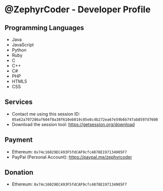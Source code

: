 # @ZephyrCoder - Developer Profile

## Programming Languages

- Java
- JavaScript
- Python
- Ruby
- C
- C++
- C#
- PHP
- HTML5
- CSS

## Services

- Contact me using this session ID: `05a62a707286af604f8a38f610eb019c05e8c4b272ea67e59b6b747ab8597d7608`
- Download the session tool: https://getsession.org/download

## Payment

- Ethereum: `0x74c16029EC493F5fdCAF9cfc4878E197134905F7`
- PayPal (Personal Account): https://paypal.me/zephyrcoder

## Donation

- Ethereum: `0x74c16029EC493F5fdCAF9cfc4878E197134905F7`
